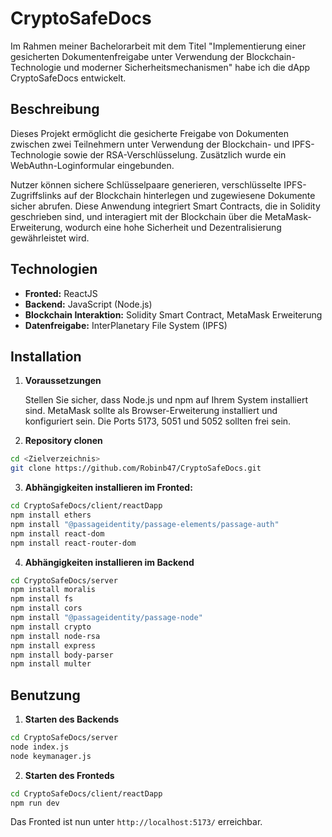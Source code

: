 # CryptoSafeDocs

Im Rahmen meiner Bachelorarbeit mit dem Titel "Implementierung einer gesicherten Dokumentenfreigabe unter Verwendung der Blockchain-Technologie und moderner Sicherheitsmechanismen" habe ich die dApp CryptoSafeDocs entwickelt.

## Beschreibung

Dieses Projekt ermöglicht die gesicherte Freigabe von Dokumenten zwischen zwei Teilnehmern unter Verwendung der Blockchain- und IPFS-Technologie sowie der RSA-Verschlüsselung. Zusätzlich wurde ein WebAuthn-Loginformular eingebunden.

Nutzer können sichere Schlüsselpaare generieren, verschlüsselte IPFS-Zugriffslinks auf der Blockchain hinterlegen und zugewiesene Dokumente sicher abrufen. Diese Anwendung integriert Smart Contracts, die in Solidity geschrieben sind, und interagiert mit der Blockchain über die MetaMask-Erweiterung, wodurch eine hohe Sicherheit und Dezentralisierung gewährleistet wird.

## Technologien

- **Fronted:** ReactJS
- **Backend:** JavaScript (Node.js)
- **Blockchain Interaktion:** Solidity Smart Contract, MetaMask Erweiterung
- **Datenfreigabe:** InterPlanetary File System (IPFS)

## Installation

1. **Voraussetzungen**

   Stellen Sie sicher, dass Node.js und npm auf Ihrem System installiert sind. MetaMask sollte als Browser-Erweiterung installiert und konfiguriert sein. Die Ports 5173, 5051 und 5052 sollten frei sein.

2. **Repository clonen**

```bash
cd <Zielverzeichnis>
git clone https://github.com/Robinb47/CryptoSafeDocs.git
```

3. **Abhängigkeiten installieren im Fronted:**

```bash
cd CryptoSafeDocs/client/reactDapp
npm install ethers
npm install "@passageidentity/passage-elements/passage-auth"
npm install react-dom
npm install react-router-dom
```

4. **Abhängigkeiten installieren im Backend**

```bash
cd CryptoSafeDocs/server
npm install moralis
npm install fs
npm install cors
npm install "@passageidentity/passage-node"
npm install crypto
npm install node-rsa
npm install express
npm install body-parser
npm install multer
```

## Benutzung

1. **Starten des Backends**

```bash
cd CryptoSafeDocs/server
node index.js
node keymanager.js
```

2. **Starten des Fronteds**

```bash
cd CryptoSafeDocs/client/reactDapp
npm run dev
```

Das Fronted ist nun unter `http://localhost:5173/` erreichbar.
